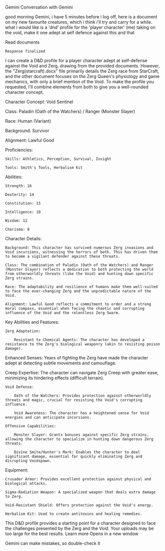  Gemini
Conversation with Gemini

good morning Gemini, i have 5 minutes before i log off, here is a document on my new favourite creatures, which i think i'll try and carry for a while. what i would like is a 'dnd' profile for the 'player character' (me) taking on the void, make it one adept at self defence against this and that

Read documents

    Response finalized

I can create a D&D profile for a player character adept at self-defense against the Void and Zerg, drawing from the provided documents. However, the "Zerg(starcraft).docx" file primarily details the Zerg race from StarCraft, and the other document focuses on the Zerg Queen's physiology and game mechanics, with only a brief mention of the Void. To make the profile you requested, I'll combine elements from both to give you a well-rounded character concept.

Character Concept: Void Sentinel

Class: Paladin (Oath of the Watchers) / Ranger (Monster Slayer)

Race: Human (Variant)

Background: Survivor

Alignment: Lawful Good

Proficiencies:

    Skills: Athletics, Perception, Survival, Insight

    Tools: Smith's Tools, Herbalism Kit

Abilities:

    Strength: 16

    Dexterity: 14

    Constitution: 15

    Intelligence: 10

    Wisdom: 12

    Charisma: 8

Character Details:

    Background: This character has survived numerous Zerg invasions and Void incursions, witnessing the horrors of both. This has driven them to become a vigilant defender against these threats.

    Class: The combination of Paladin (Oath of the Watchers) and Ranger (Monster Slayer) reflects a dedication to both protecting the world from otherworldly threats (like the Void) and hunting down specific Zerg strains.

    Race: The adaptability and resilience of humans make them well-suited to face the ever-changing Zerg and the unpredictable nature of the Void.

    Alignment: Lawful Good reflects a commitment to order and a strong moral compass, essential when facing the chaotic and corrupting influence of the Void and the relentless Zerg Swarm.

Key Abilities and Features:

    Zerg Adaptation:

        Resistant to Chemical Agents: The character has developed a resistance to the Zerg's biological weaponry (akin to resisting poison damage). 

Enhanced Senses: Years of fighting the Zerg have made the character adept at detecting subtle movements and camouflage. 

Creep Expertise: The character can navigate Zerg Creep with greater ease, minimizing its hindering effects (difficult terrain). 

    Void Defense:

        Oath of the Watchers: Provides protection against otherworldly threats and magic, crucial for resisting the Void's corrupting influence.

        Void Awareness: The character has a heightened sense for Void energies and can anticipate incursions.

    Offensive Capabilities:

        Monster Slayer: Grants bonuses against specific Zerg strains, allowing the character to specialize in hunting down dangerous Zerg threats.

        Divine Smite/Hunter's Mark: Enables the character to deal significant damage, essential for quickly eliminating Zerg and disrupting Voidspawn.

Equipment:

    Crusader Armor: Provides excellent protection against physical and biological attacks.

    Sigma-Radiation Weapon: A specialized weapon that deals extra damage to Zerg. 

    Void-Resistant Shield: Offers protection against the Void's energy.

    Herbalism Kit: Used to create antitoxins and healing remedies.

This D&D profile provides a starting point for a character designed to face the challenges presented by the Zerg and the Void.
Your uploads may be too large for the best results. Learn more Opens in a new window


Gemini can make mistakes, so double-check it
